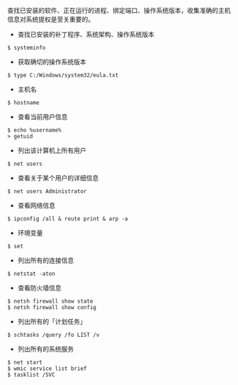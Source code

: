 查找已安装的软件、正在运行的进程、绑定端口、操作系统版本，收集准确的主机信息对系统提权是至关重要的。

- 查找已安装的补丁程序、系统架构、操作系统版本
```
$ systeminfo
```
- 获取确切的操作系统版本
```
$ type C:/Windows/system32/eula.txt
```
- 主机名
```
$ hostname
```
- 查看当前用户信息
```
$ echo %username%
> getuid
```
- 列出该计算机上所有用户
```
$ net users
```
- 查看关于某个用户的详细信息
```
$ net users Administrator
```
- 查看网络信息
```
$ ipconfig /all & route print & arp -a
```
- 环境变量
```
$ set
```
- 列出所有的连接信息
```
$ netstat -aton
```
- 查看防火墙信息
```
$ netsh firewall show state
$ netsh firewall show config
```
- 列出所有的「计划任务」
```
$ schtasks /query /fo LIST /v
```
- 列出所有的系统服务
```
$ net start
$ wmic service list brief
$ tasklist /SVC
```
